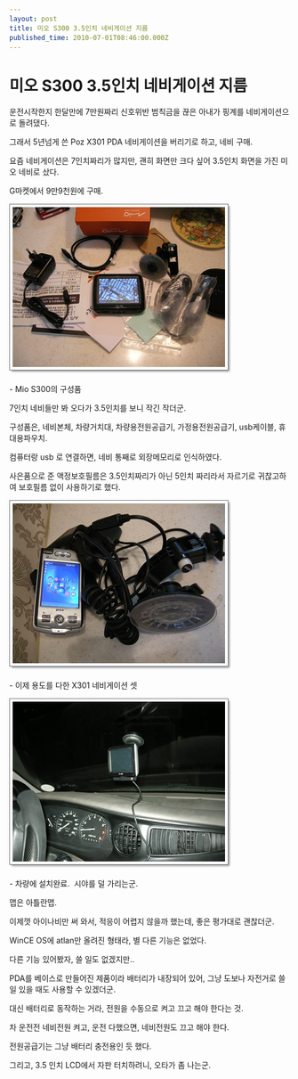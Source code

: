 ```yaml
---
layout: post
title: 미오 S300 3.5인치 네비게이션 지름
published_time: 2010-07-01T08:46:00.000Z
---
```


# 미오 S300 3.5인치 네비게이션 지름


운전시작한지 한달만에 7만원짜리 신호위반 범칙금을 끊은 아내가 핑계를 네비게이션으로 돌려댔다.

그래서 5년넘게 쓴 Poz X301 PDA 네비게이션을 버리기로 하고, 네비 구매.

요즘 네비게이션은 7인치짜리가 많지만, 괜히 화면만 크다 싶어 3.5인치 화면을 가진 미오 네비로 샀다.

G마켓에서 9만9천원에 구매.

![](../pds/201007/01/80/a0109780_4c2bd397cd62a.jpg)

\- Mio S300의 구성품

7인치 네비들만 봐 오다가 3.5인치를 보니 작긴 작더군.

구성품은, 네비본체, 차량거치대, 차량용전원공급기, 가정용전원공급기, usb케이블, 휴대용파우치.

컴퓨터랑 usb 로 연결하면, 네비 통째로 외장메모리로 인식하였다.

사은품으로 준 액정보호필름은 3.5인치짜리가 아닌 5인치 짜리라서 자르기로 귀찮고하여 보호필름 없이 사용하기로 했다.

![](../pds/201007/01/80/a0109780_4c2bd39712ae4.jpg)

\- 이제 용도를 다한 X301 네비게이션 셋

![](../pds/201007/01/80/a0109780_4c2bd3b4df6a3.jpg)

\- 차량에 설치완료.  시야를 덜 가리는군.

맵은 아틀란맵.

이제껏 아이나비만 써 와서, 적응이 어렵지 않을까 했는데, 좋은 평가대로 괜찮더군.

WinCE OS에 atlan만 올려진 형태라, 별 다른 기능은 없었다.

다른 기능 있어봤자, 쓸 일도 없겠지만..

PDA를 베이스로 만들어진 제품이라 배터리가 내장되어 있어, 그냥 도보나 자전거로 쓸 일 있을 때도 사용할 수 있겠더군.

대신 배터리로 동작하는 거라, 전원을 수동으로 켜고 끄고 해야 한다는 것.

차 운전전 네비전원 켜고, 운전 다했으면, 네비전원도 끄고 해야 한다.

전원공급기는 그냥 배터리 충전용인 듯 했다.

그리고, 3.5 인치 LCD에서 자판 터치하려니, 오타가 좀 나는군.


